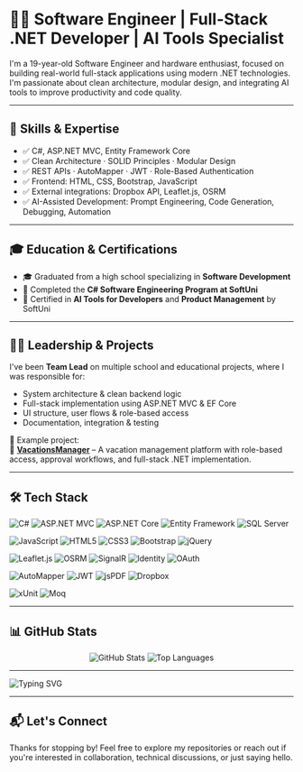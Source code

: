# 👨‍💻 Software Engineer | Full-Stack .NET Developer | AI Tools Specialist

I'm a 19-year-old Software Engineer and hardware enthusiast, focused on building real-world full-stack applications using modern .NET technologies.  
I'm passionate about clean architecture, modular design, and integrating AI tools to improve productivity and code quality.

---

## 🧠 Skills & Expertise

- ✅ C#, ASP.NET MVC, Entity Framework Core  
- ✅ Clean Architecture · SOLID Principles · Modular Design  
- ✅ REST APIs · AutoMapper · JWT · Role-Based Authentication  
- ✅ Frontend: HTML, CSS, Bootstrap, JavaScript  
- ✅ External integrations: Dropbox API, Leaflet.js, OSRM  
- ✅ AI-Assisted Development: Prompt Engineering, Code Generation, Debugging, Automation  

---

## 🎓 Education & Certifications

- 🎓 Graduated from a high school specializing in **Software Development**  
- 🎯 Completed the **C# Software Engineering Program at SoftUni**  
- 🧠 Certified in **AI Tools for Developers** and **Product Management** by SoftUni

---

## 🧑‍💼 Leadership & Projects

I've been **Team Lead** on multiple school and educational projects, where I was responsible for:
- System architecture & clean backend logic  
- Full-stack implementation using ASP.NET MVC & EF Core  
- UI structure, user flows & role-based access  
- Documentation, integration & testing

📌 Example project:  
🔹 [**VacationsManager**](https://github.com/NDecheva/VacationsManager) – A vacation management platform with role-based access, approval workflows, and full-stack .NET implementation.

---

## 🛠️ Tech Stack

![C#](https://img.shields.io/badge/C%23-239120?style=for-the-badge&logo=c-sharp&logoColor=white)
![ASP.NET MVC](https://img.shields.io/badge/ASP.NET%20MVC-512BD4?style=for-the-badge&logo=dotnet&logoColor=white)
![ASP.NET Core](https://img.shields.io/badge/ASP.NET%20Core-5C2D91?style=for-the-badge&logo=dotnet&logoColor=white)
![Entity Framework](https://img.shields.io/badge/EF%20Core-4B0082?style=for-the-badge&logo=nuget&logoColor=white)
![SQL Server](https://img.shields.io/badge/SQL%20Server-CC2927?style=for-the-badge&logo=microsoftsqlserver&logoColor=white)

![JavaScript](https://img.shields.io/badge/JavaScript-F7DF1E?style=for-the-badge&logo=javascript&logoColor=black)
![HTML5](https://img.shields.io/badge/HTML5-E34F26?style=for-the-badge&logo=html5&logoColor=white)
![CSS3](https://img.shields.io/badge/CSS3-1572B6?style=for-the-badge&logo=css3&logoColor=white)
![Bootstrap](https://img.shields.io/badge/Bootstrap-7952B3?style=for-the-badge&logo=bootstrap&logoColor=white)
![jQuery](https://img.shields.io/badge/jQuery-0769AD?style=for-the-badge&logo=jquery&logoColor=white)

![Leaflet.js](https://img.shields.io/badge/Leaflet.js-199900?style=for-the-badge&logo=leaflet&logoColor=white)
![OSRM](https://img.shields.io/badge/OSRM%20API-000000?style=for-the-badge)
![SignalR](https://img.shields.io/badge/SignalR-512BD4?style=for-the-badge&logo=dotnet&logoColor=white)
![Identity](https://img.shields.io/badge/ASP.NET%20Identity-512BD4?style=for-the-badge&logo=dotnet&logoColor=white)
![OAuth](https://img.shields.io/badge/Google%20OAuth2-4285F4?style=for-the-badge&logo=google&logoColor=white)

![AutoMapper](https://img.shields.io/badge/AutoMapper-DD0031?style=for-the-badge)
![JWT](https://img.shields.io/badge/JWT-000000?style=for-the-badge&logo=jsonwebtokens&logoColor=white)
![jsPDF](https://img.shields.io/badge/jsPDF-8A2BE2?style=for-the-badge)
![Dropbox](https://img.shields.io/badge/Dropbox-0061FF?style=for-the-badge&logo=dropbox&logoColor=white)

![xUnit](https://img.shields.io/badge/xUnit-512BD4?style=for-the-badge&logo=dotnet&logoColor=white)
![Moq](https://img.shields.io/badge/Moq-512BD4?style=for-the-badge&logo=dotnet&logoColor=white)

---

## 📊 GitHub Stats

<p align="center">
  <img src="https://github-readme-stats.vercel.app/api?username=Petkata23&show_icons=true&theme=tokyonight" alt="GitHub Stats" />
  <img src="https://github-readme-stats.vercel.app/api/top-langs/?username=Petkata23&layout=compact&theme=tokyonight" alt="Top Languages" />
</p>

---

![Typing SVG](https://readme-typing-svg.herokuapp.com?font=Fira+Code&size=22&duration=6000&pause=1000&color=FFCD3C&center=true&vCenter=true&width=800&lines=Building+real-world+.NET+applications;Prompt+Engineering+%7C+Clean+Architecture+%7C+AI+Automation)

---

## 📬 Let's Connect

Thanks for stopping by! Feel free to explore my repositories or reach out if you're interested in collaboration, technical discussions, or just saying hello.
